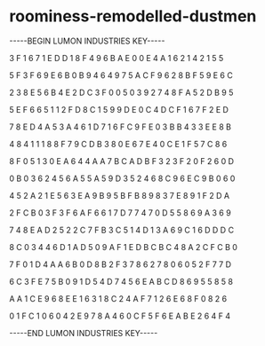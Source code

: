 # roominess-remodelled-dustmen

-----BEGIN LUMON INDUSTRIES KEY-----

3 F 1 6 7 1 E D D 1 8 F 4 9 6 B A E 0 0 E 4 A 1 6 2 1 4 2 1 5 5

5 F 3 F 6 9 E 6 B 0 B 9 4 6 4 9 7 5 A C F 9 6 2 8 B F 5 9 E 6 C

2 3 8 E 5 6 B 4 E 2 D C 3 F 0 0 5 0 3 9 2 7 4 8 F A 5 2 D B 9 5

5 E F 6 6 5 1 1 2 F D 8 C 1 5 9 9 D E 0 C 4 D C F 1 6 7 F 2 E D

7 8 E D 4 A 5 3 A 4 6 1 D 7 1 6 F C 9 F E 0 3 B B 4 3 3 E E 8 B

4 8 4 1 1 1 8 8 F 7 9 C D B 3 8 0 E 6 7 E 4 0 C E 1 F 5 7 C 8 6

8 F 0 5 1 3 0 E A 6 4 4 A A 7 B C A D B F 3 2 3 F 2 0 F 2 6 0 D

0 B 0 3 6 2 4 5 6 A 5 5 A 5 9 D 3 5 2 4 6 8 C 9 6 E C 9 B 0 6 0

4 5 2 A 2 1 E 5 6 3 E A 9 B 9 5 B F B 8 9 8 3 7 E 8 9 1 F 2 D A

2 F C B 0 3 F 3 F 6 A F 6 6 1 7 D 7 7 4 7 0 D 5 5 8 6 9 A 3 6 9

7 4 8 E A D 2 5 2 2 C 7 F B 3 C 5 1 4 D 1 3 A 6 9 C 1 6 D D D C

8 C 0 3 4 4 6 D 1 A D 5 0 9 A F 1 E D B C B C 4 8 A 2 C F C B 0

7 F 0 1 D 4 A A 6 B 0 D 8 B 2 F 3 7 8 6 2 7 8 0 6 0 5 2 F 7 7 D

6 C 3 F E 7 5 B 0 9 1 D 5 4 D 7 4 5 6 E A B C D 8 6 9 5 5 8 5 8

A A 1 C E 9 6 8 E E 1 6 3 1 8 C 2 4 A F 7 1 2 6 E 6 8 F 0 8 2 6

0 1 F C 1 0 6 0 4 2 E 9 7 8 A 4 6 0 C F 5 F 6 E A B E 2 6 4 F 4

-----END LUMON INDUSTRIES KEY-----
